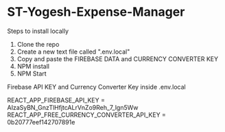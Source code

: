 # ST-Yogesh-Expense-Manager


Steps to install locally
1. Clone the repo
2. Create a new text file called ".env.local"
3. Copy and paste the FIREBASE DATA and CURRENCY CONVERTER KEY
4. NPM install
5. NPM Start


Firebase API KEY and Currency Converter Key inside .env.local

REACT_APP_FIREBASE_API_KEY = AIzaSyBN_GnzTlHfjtcALrVnZo9Reh_7_lgn5Ww
REACT_APP_FREE_CURRENCY_CONVERTER_API_KEY = 0b20777eef142707891e
